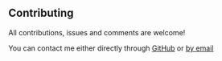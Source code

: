 ## Contributing
All contributions, issues and comments are welcome!

You can contact me either directly through [GitHub](http://github.com/dannykopping) or [by email](mailto:dannykopping@gmail.com)